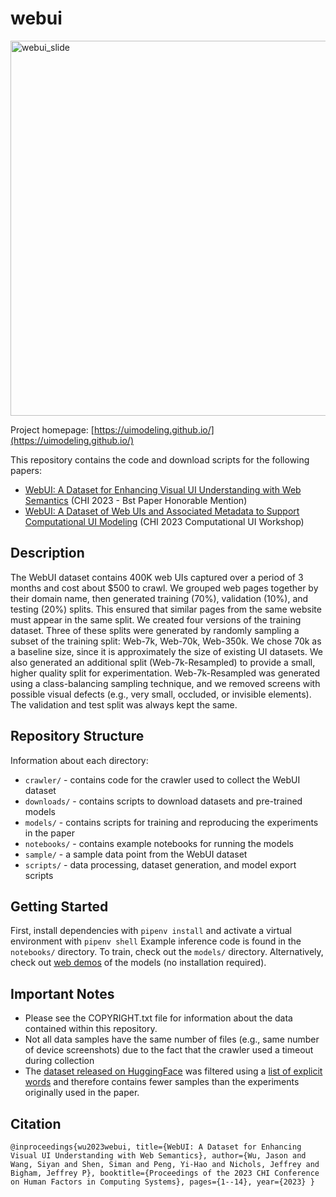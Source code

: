 # webui

<img width="600" alt="webui_slide" src="https://user-images.githubusercontent.com/1429346/235155916-757835cf-735b-4cf6-a30b-b20f3271281e.png">

Project homepage: [https://uimodeling.github.io/](https://uimodeling.github.io/)

This repository contains the code and download scripts for the following papers:

* [WebUI: A Dataset for Enhancing Visual UI Understanding with Web Semantics](https://dl.acm.org/doi/abs/10.1145/3544548.3581158) (CHI 2023 - Bst Paper Honorable Mention)
* [WebUI: A Dataset of Web UIs and Associated Metadata to Support Computational UI Modeling](https://drive.google.com/file/d/1f_EeNMXH2TA3o0LixUcbmfgN1PyiGVQ2/view) (CHI 2023 Computational UI Workshop)

## Description
The WebUI dataset contains 400K web UIs captured over a period of 3 months and cost about $500 to crawl. We grouped web pages together by their domain name, then generated training (70%), validation (10%), and testing (20%) splits. This ensured that similar pages from the same website must appear in the same split. We created four versions of the training dataset. Three of these splits were generated by randomly sampling a subset of the training split: Web-7k, Web-70k, Web-350k. We chose 70k as a baseline size, since it is approximately the size of existing UI datasets. We also generated an additional split (Web-7k-Resampled) to provide a small, higher quality split for experimentation. Web-7k-Resampled was generated using a class-balancing sampling technique, and we removed screens with possible visual defects (e.g., very small, occluded, or invisible elements). The validation and test split was always kept the same.

## Repository Structure
Information about each directory:
* `crawler/`  - contains code for the crawler used to collect the WebUI dataset
* `downloads/` - contains scripts to download datasets and pre-trained models
* `models/` - contains scripts for training and reproducing the experiments in the paper
* `notebooks/` - contains example notebooks for running the models
* `sample/` - a sample data point from the WebUI dataset
* `scripts/` - data processing, dataset generation, and model export scripts

## Getting Started

First, install dependencies with `pipenv install` and activate a virtual environment with `pipenv shell`
Example inference code is found in the `notebooks/` directory. To train, check out the `models/` directory. Alternatively, check out [web demos](https://huggingface.co/spaces?sort=modified&search=biglab%2Fwebui) of the models (no installation required).


## Important Notes

* Please see the COPYRIGHT.txt file for information about the data contained within this repository.
* Not all data samples have the same number of files (e.g., same number of device screenshots) due to the fact that the crawler used a timeout during collection
* The [dataset released on HuggingFace](https://huggingface.co/datasets?search=biglab/webui) was filtered using a [list of explicit words](https://github.com/LDNOOBW/List-of-Dirty-Naughty-Obscene-and-Otherwise-Bad-Words) and therefore contains fewer samples than the experiments originally used in the paper.

## Citation

`
@inproceedings{wu2023webui,
  title={WebUI: A Dataset for Enhancing Visual UI Understanding with Web Semantics},
  author={Wu, Jason and Wang, Siyan and Shen, Siman and Peng, Yi-Hao and Nichols, Jeffrey and Bigham, Jeffrey P},
  booktitle={Proceedings of the 2023 CHI Conference on Human Factors in Computing Systems},
  pages={1--14},
  year={2023}
}
`
